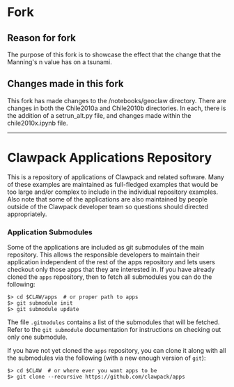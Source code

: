 # Fork
## Reason for fork
The purpose of this fork is to showcase the effect that the change that the Manning's n value has on a tsunami.

## Changes made in this fork
This fork has made changes to the /notebooks/geoclaw directory. There are changes in both the Chile2010a and Chile2010b directories. In each, there is the addition of a setrun_alt.py file, and changes made within the chile2010x.ipynb file.

---
# Clawpack Applications Repository

This is a repository of applications of Clawpack and related software.  Many of these examples are maintained as full-fledged examples that would be too large and/or complex to include in the individual repository examples.  Also note that some of the applications are also maintained by people outside of the Clawpack developer team so questions should directed appropriately.

### Application Submodules
Some of the applications are included as git submodules of the main repository.  This allows the responsible developers to maintain their application independent of the rest of the apps repository and lets users checkout only those apps that they are interested in.  If you have already cloned the `apps` repository, then to fetch all submodules you can do the following:
```
$> cd $CLAW/apps  # or proper path to apps
$> git submodule init
$> git submodule update
```

The file `.gitmodules` contains a list of the submodules that will be fetched.  Refer to the `git submodule` documentation for instructions on checking out only one submodule.

If you have not yet cloned the `apps` repository, you can clone it along with all the submodules via the following (with a new enough version of `git`):
```
$> cd $CLAW  # or where ever you want apps to be
$> git clone --recursive https://github.com/clawpack/apps
```

